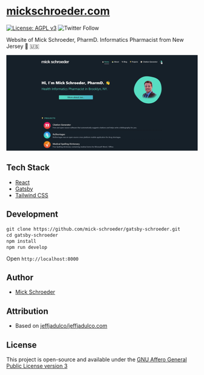 # [mickschroeder.com](https://mickschroeder.com)

[![License: AGPL v3](https://img.shields.io/badge/License-AGPL_v3-blue.svg)](https://www.gnu.org/licenses/agpl-3.0)
![Twitter Follow](https://img.shields.io/twitter/follow/mick_schroeder?style=social)

Website of Mick Schroeder, PharmD. Informatics Pharmacist from New Jersey 🗽 🇺🇸

![screenshot](https://github.com/mick-schroeder/gatsby-schroeder/raw/master/src/assets/images/gatsby-schroeder.gif)

## Tech Stack

- [React](https://reactjs.org/)
- [Gatsby](https://www.gatsbyjs.org/)
- [Tailwind CSS](https://tailwindcss.com/)

## Development

```
git clone https://github.com/mick-schroeder/gatsby-schroeder.git
cd gatsby-schroeder
npm install
npm run develop
```

Open `http://localhost:8000`

## Author

- [Mick Schroeder](https://mickschroeder.com)

## Attribution

- Based on [jeffjadulco/jeffjadulco.com](https://github.com/jeffjadulco/jeffjadulco.com)

## License

This project is open-source and available under the [GNU Affero General Public License version 3](LICENSE)

